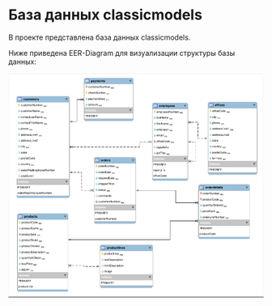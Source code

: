 # База данных classicmodels

В проекте представлена база данных classicmodels.

Ниже приведена EER-Diagram для визуализации структуры базы данных:

![EER-Diagram базы classicmodels](./database/classicmodels/EER-Diagram-DB-classicmodels.png)

